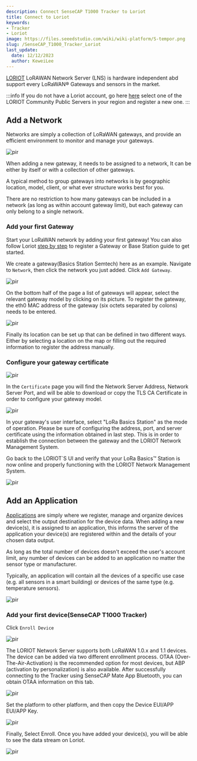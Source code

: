 ```yaml
---
description: Connect SenseCAP T1000 Tracker to Loriot
title: Connect to Loriot
keywords:
- Tracker
- Loriot
image: https://files.seeedstudio.com/wiki/wiki-platform/S-tempor.png
slug: /SenseCAP_T1000_Tracker_Loriot
last_update:
  date: 12/12/2023
  author: KeweiLee
---
```



[LORIOT](https://docs.loriot.io/display/NMS/Getting+Started) LoRAWAN Network Server (LNS) is hardware independent abd support every LoRaWAN® Gateways and sensors in the market.

:::info
If you do not have a Loriot account, go here [here](https://loriot.io/register.html) select one of the LORIOT Community Public Servers in your region and register a new one.
:::

## Add a Network

Networks are simply a collection of LoRaWAN gateways, and provide an efficient environment to monitor and manage your gateways.

<p style={{textAlign: 'center'}}><img src="https://files.seeedstudio.com/wiki/SenseCAP/Tracker/Loriot/AddNetwork.png" alt="pir" width={800} height="auto" /></p>

When adding a new gateway, it needs to be assigned to a network, It can be either by itself or with a collection of other gateways.

A typical method to group gateways into networks is by geographic location, model, client, or what ever structure works best for you.

There are no restriction to how many gateways can be included in a network (as long as within account gateway limit), but each gateway can only belong to a single network.

### Add your first Gateway

Start your LoRaWAN network by adding your first gateway! You can also follow Loriot [step by step](https://docs.loriot.io/display/NMS/Register+a+Gateway+or+Base+Station) to register a Gateway or Base Station guide to get started. 

We create a gateway(Basics Station Semtech) here as an example. Navigate to `Network`, then click the network you just added. Click `Add Gateway`.

<p style={{textAlign: 'center'}}><img src="https://files.seeedstudio.com/wiki/SenseCAP/Tracker/Loriot/AddGateway.png" alt="pir" width={800} height="auto" /></p>

On the bottom half of the page a list of gateways will appear, select the relevant gateway model by clicking on its picture.
To register the gateway, the eth0 MAC address of the gateway (six octets separated by colons) needs to be entered.
<p style={{textAlign: 'center'}}><img src="https://files.seeedstudio.com/wiki/SenseCAP/Tracker/Loriot/NInfo.png" alt="pir" width={800} height="auto" /></p>

Finally its location can be set up that can be defined in two different ways. Either by selecting a location on the map or filling out the required information to register the address manually.

### Configure your gateway certificate

<p style={{textAlign: 'center'}}><img src="https://files.seeedstudio.com/wiki/SenseCAP/Tracker/Loriot/ConfigureGateway.png" alt="pir" width={800} height="auto" /></p>

In the `Certificate` page you will find the Network Server Address, Network Server Port, and will be able to download or copy the TLS CA Certificate in order to configure your gateway model.

<p style={{textAlign: 'center'}}><img src="https://files.seeedstudio.com/wiki/SenseCAP/Tracker/Loriot/Certificate.png" alt="pir" width={800} height="auto" /></p>

In your gateway's user interface, select "LoRa Basics Station" as the mode of operation. Please be sure of configuring the address, port, and server certificate using the information obtained in last step. This is in order to establish the connection between the gateway and the LORIOT Network Management System.

Go back to the LORIOT´S UI and verify that your LoRa Basics™ Station is now online and properly functioning with the LORIOT Network Management System.
<p style={{textAlign: 'center'}}><img src="https://files.seeedstudio.com/wiki/SenseCAP/Tracker/Loriot/GatewayOnline.png" alt="pir" width={800} height="auto" /></p>


## Add an Application

[Applications](https://docs.loriot.io/display/NMS/Create+a+New+Application) are simply where we register, manage and organize devices and select the output destination for the device data.
When adding a new device(s), it is assigned to an application, this informs the server of the application your device(s) are registered within and the details of your chosen data output.   

As long as the total number of devices doesn't exceed the user's account limit, any number of devices can be added to an application no matter the sensor type or manufacturer.

Typically, an application will contain all the devices of a specific use case (e.g. all sensors in a smart building) or devices of the same type (e.g. temperature sensors).
<p style={{textAlign: 'center'}}><img src="https://files.seeedstudio.com/wiki/SenseCAP/Tracker/Loriot/AddApplicaiton.png" alt="pir" width={800} height="auto" /></p>


### Add your first device(SenseCAP T1000 Tracker)


Click `Enroll Device`

<p style={{textAlign: 'center'}}><img src="https://files.seeedstudio.com/wiki/SenseCAP/Tracker/Loriot/AddDevice.png" alt="pir" width={800} height="auto" /></p>

The LORIOT Network Server supports both LoRaWAN 1.0.x and 1.1 devices. The device can be added via two different enrollment process. OTAA (Over-The-Air-Activation) is the recommended option for most devices, but ABP (activation by personalization) is also available. After successfully connecting to the Tracker using SenseCAP Mate App Bluetooth, you can obtain OTAA information on this tab.

<p style={{textAlign: 'center'}}><img src="https://files.seeedstudio.com/wiki/SenseCAP/Tracker/config_3.png" alt="pir" width={600} height="auto" /></p>

Set the platform to other platform, and then copy the Device EUI/APP EUI/APP Key.

<p style={{textAlign: 'center'}}><img src="https://files.seeedstudio.com/wiki/SenseCAP/Tracker/Loriot/OTAAInfo.png" alt="pir" width={400} height="auto" /></p>

Finally, Select Enroll. Once you have added your device(s), you will be able to see the data stream on Loriot.
<p style={{textAlign: 'center'}}><img src="https://files.seeedstudio.com/wiki/SenseCAP/Tracker/Loriot/DeviceDetails.png" alt="pir" width={800} height="auto" /></p>




